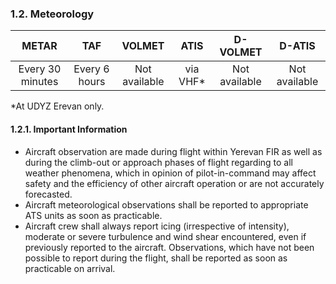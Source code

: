 ### 	1.2. Meteorology

|      METAR       |      TAF      |    VOLMET     |   ATIS   |   D-VOLMET    |    D-ATIS     |
| :--------------: | :-----------: | :-----------: | :------: | :-----------: | :-----------: |
| Every 30 minutes | Every 6 hours | Not available | via VHF* | Not available | Not available |

*At UDYZ Erevan only.

#### 1.2.1. Important Information

- Aircraft observation are made during flight within Yerevan FIR as well as during the climb-out or approach phases of flight regarding to all weather phenomena, which in opinion of pilot-in-command may affect safety and the efficiency of other aircraft operation or are not accurately forecasted.
- Aircraft meteorological observations shall be reported to appropriate ATS units as soon as practicable.
- Aircraft crew shall always report icing (irrespective of intensity), moderate or severe turbulence and wind shear encountered, even if previously reported to the aircraft. Observations, which have not been possible to report during the flight, shall be reported as soon as practicable on arrival.